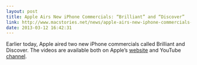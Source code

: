 ```yaml
---
layout: post
title: Apple Airs New iPhone Commercials: “Brilliant” and “Discover”
link: http://www.macstories.net/news/apple-airs-new-iphone-commercials-brilliant-and-discover/?utm_source=feedburner&utm_medium=feed&utm_campaign=Feed%3A+macstoriesnet+%28MacStories%29
date: 2013-03-12 16:42:31
---
```


Earlier today, Apple aired two new iPhone commercials called Brilliant and Discover. The videos are available both on Apple’s [website](http://www.apple.com/iphone/videos/#tv-ads-brilliant) and YouTube [channel](http://www.youtube.com/apple).